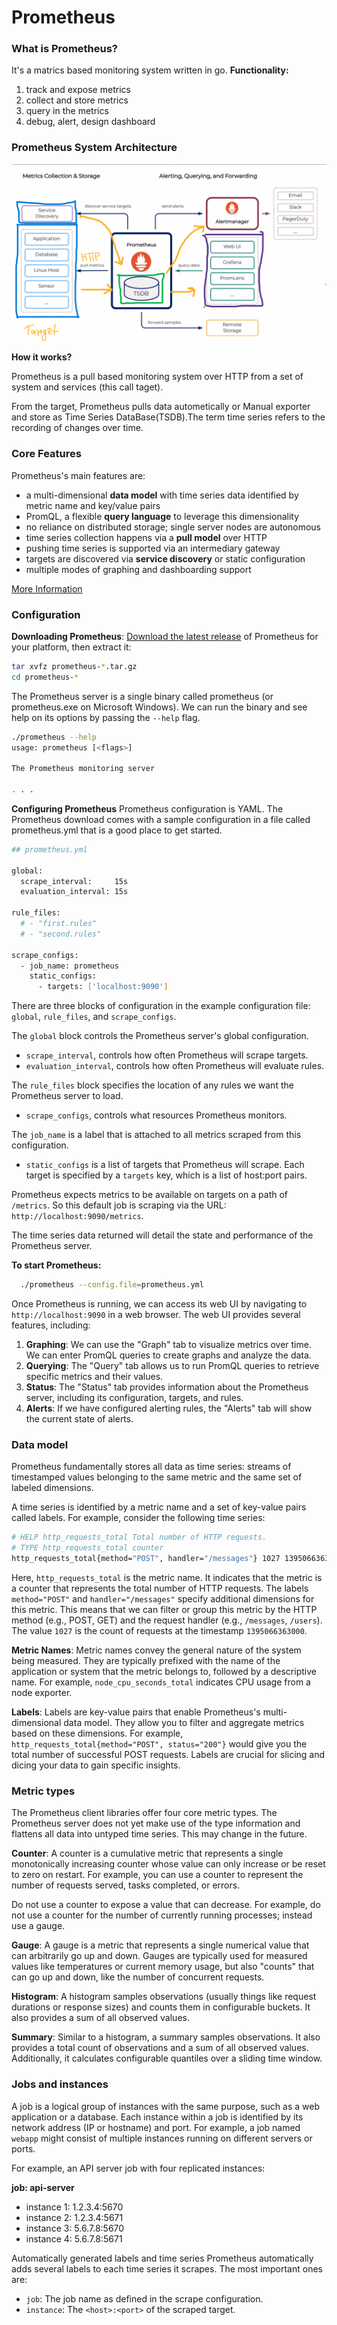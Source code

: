 # Prometheus
### What is Prometheus?
It's a matrics based monitoring system written in go. 
**Functionality:**
1. track and expose metrics
2. collect and store metrics
3. query in the metrics
4. debug, alert, design dashboard


### Prometheus System Architecture
![Prometheus System Architecture](architechture.png)

**How it works?**

Prometheus is a pull based monitoring system over HTTP from a set of system and services (this call taget).

From the target, Prometheus pulls data autometically or Manual exporter and store as Time Series DataBase(TSDB).The term time series refers to the recording of changes over time. 

### **Core Features**
Prometheus's main features are:

- a multi-dimensional **data model** with time series data identified by metric name and key/value pairs
- PromQL, a flexible **query language** to leverage this dimensionality
- no reliance on distributed storage; single server nodes are autonomous
- time series collection happens via a **pull model** over HTTP
- pushing time series is supported via an intermediary gateway
- targets are discovered via **service discovery** or static configuration
- multiple modes of graphing and dashboarding support

[More Information](https://prometheus.io/docs/introduction/overview/)

### Configuration

**Downloading Prometheus**: 
[Download the latest release](https://prometheus.io/download/) of Prometheus for your platform, then extract it:
```bash
tar xvfz prometheus-*.tar.gz
cd prometheus-*
```
The Prometheus server is a single binary called prometheus (or prometheus.exe on Microsoft Windows). We can run the binary and see help on its options by passing the `--help` flag.

```bash
./prometheus --help
usage: prometheus [<flags>]

The Prometheus monitoring server

. . .

```
**Configuring Prometheus**
Prometheus configuration is YAML. The Prometheus download comes with a sample configuration in a file called prometheus.yml that is a good place to get started.
```bash
## prometheus.yml

global:
  scrape_interval:     15s
  evaluation_interval: 15s

rule_files:
  # - "first.rules"
  # - "second.rules"

scrape_configs:
  - job_name: prometheus
    static_configs:
      - targets: ['localhost:9090']
```

There are three blocks of configuration in the example configuration file: `global`, `rule_files`, and `scrape_configs`.

The `global` block controls the Prometheus server's global configuration.
- `scrape_interval`, controls how often Prometheus will scrape targets.
- `evaluation_interval`, controls how often Prometheus will evaluate rules.

The `rule_files` block specifies the location of any rules we want the Prometheus server to load.
- `scrape_configs`, controls what resources Prometheus monitors. 

The `job_name` is a label that is attached to all metrics scraped from this configuration.
- `static_configs` is a list of targets that Prometheus will scrape. Each target is specified by a `targets` key, which is a list of host:port pairs.

Prometheus expects metrics to be available on targets on a path of `/metrics`. So this default job is scraping via the URL:` http://localhost:9090/metrics`.

The time series data returned will detail the state and performance of the Prometheus server.


**To start Prometheus:**
```bash
  ./prometheus --config.file=prometheus.yml
```


Once Prometheus is running, we can access its web UI by navigating to `http://localhost:9090` in a web browser. The web UI provides several features, including:
1. **Graphing**: We can use the "Graph" tab to visualize metrics over time. We can enter PromQL queries to create graphs and analyze the data.
2. **Querying**: The "Query" tab allows us to run PromQL queries to retrieve specific metrics and their values.
3. **Status**: The "Status" tab provides information about the Prometheus server, including its configuration, targets, and rules.
4. **Alerts**: If we have configured alerting rules, the "Alerts" tab will show the current state of alerts. 



### Data model

Prometheus fundamentally stores all data as time series: streams of timestamped values belonging to the same metric and the same set of labeled dimensions.

A time series is identified by a metric name and a set of key-value pairs called labels. For example, consider the following time series:
```bash
# HELP http_requests_total Total number of HTTP requests.
# TYPE http_requests_total counter
http_requests_total{method="POST", handler="/messages"} 1027 1395066363000
```
Here, `http_requests_total` is the metric name. It indicates that the metric is a counter that represents the total number of HTTP requests. The labels `method="POST"` and `handler="/messages"` specify additional dimensions for this metric. This means that we can filter or group this metric by the HTTP method (e.g., POST, GET) and the request handler (e.g., `/messages`, `/users`). The value `1027` is the count of requests at the timestamp `1395066363000`.

**Metric Names**: Metric names convey the general nature of the system being measured. They are typically prefixed with the name of the application or system that the metric belongs to, followed by a descriptive name. For example, `node_cpu_seconds_total` indicates CPU usage from a node exporter.

**Labels**: Labels are key-value pairs that enable Prometheus's multi-dimensional data model. They allow you to filter and aggregate metrics based on these dimensions. For example, `http_requests_total{method="POST", status="200"}` would give you the total number of successful POST requests. Labels are crucial for slicing and dicing your data to gain specific insights.


### Metric types

The Prometheus client libraries offer four core metric types. The Prometheus server does not yet make use of the type information and flattens all data into untyped time series. This may change in the future.

**Counter**: A counter is a cumulative metric that represents a single monotonically increasing counter whose value can only increase or be reset to zero on restart. For example, you can use a counter to represent the number of requests served, tasks completed, or errors.

Do not use a counter to expose a value that can decrease. For example, do not use a counter for the number of currently running processes; instead use a gauge.

**Gauge**: A gauge is a metric that represents a single numerical value that can arbitrarily go up and down. Gauges are typically used for measured values like temperatures or current memory usage, but also "counts" that can go up and down, like the number of concurrent requests.

**Histogram**: A histogram samples observations (usually things like request durations or response sizes) and counts them in configurable buckets. It also provides a sum of all observed values.

**Summary**: Similar to a histogram, a summary samples observations. It also provides a total count of observations and a sum of all observed values. Additionally, it calculates configurable quantiles over a sliding time window.


### Jobs and instances

A job is a logical group of instances with the same purpose, such as a web application or a database. Each instance within a job is identified by its network address (IP or hostname) and port. For example, a job named `webapp` might consist of multiple instances running on different servers or ports.

For example, an API server job with four replicated instances:

**job: api-server**
- instance 1: 1.2.3.4:5670
- instance 2: 1.2.3.4:5671
- instance 3: 5.6.7.8:5670
- instance 4: 5.6.7.8:5671

Automatically generated labels and time series
Prometheus automatically adds several labels to each time series it scrapes. The most important ones are:
- `job`: The job name as defined in the scrape configuration.
- `instance`: The `<host>:<port>` of the scraped target.